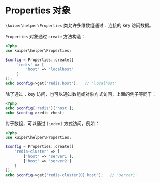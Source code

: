# Properties 对象

`\kuiper\helper\Properties` 类允许多维数组通过 `.` 连接的 key 访问数据。

`Properties` 对象通过 `create` 方法构造：

```php
<?php
use kuiper\helper\Properties;

$config = Properties::create([
     'redis' => [
         'host' => 'localhost'
     ]
]);
echo $config->get('redis.host');   // 'localhost'
```

除了通过 `.` key 访问，也可以通过数组或对象方式访问，上面的例子等同于：

```php
<?php
echo $config['redis']['host'];
echo $config->redis->host;
```

对于数组，可以通过 `[index]` 方式访问，例如：

```php
<?php
use kuiper\helper\Properties;

$config = Properties::create([
    'redis-cluster' => [
        ['host' => 'server1'],
        ['host' => 'server2']
    ]
]);
echo $config->get('redis-cluster[0].host');   // 'server1'
```
